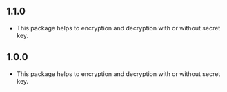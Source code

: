 ## 1.1.0

* This package helps to encryption and decryption with or without secret key.

## 1.0.0

* This package helps to encryption and decryption with or without secret key.
